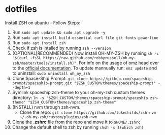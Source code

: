 # dotfiles

Install ZSH on ubuntu - Follow Steps:

1. Run `sudo apt update && sudo apt upgrade -y`
2. Run `sudo apt install build-essential curl file git fonts-powerline`
3. Run `sudo apt install zsh`
4. Check if zsh is intalled by running `zsh --version`
5. (OPTIONAL|RECOMMENDED) Now install OH-MY-ZSH by running `sh -c "$(curl -fsSL https://raw.github.com/robbyrussell/oh-my-zsh/master/tools/install.sh)"`. For info on the usage of omz head over to the [official documentation](https://github.com/ohmyzsh/ohmyzsh/wiki/Cheatsheet). To update mannually run: `omz update` and to uninstall: `sudo uninstall oh_my_zsh`
6. Clone Space-Ship Prompt: `git clone https://github.com/spaceship-prompt/spaceship-prompt.git "$ZSH_CUSTOM/themes/spaceship-prompt" --depth=1 `
7. Symlink spaceship.zsh-theme to your oh-my-zsh custom themes directory: `ln -s "$ZSH_CUSTOM/themes/spaceship-prompt/spaceship.zsh-theme" "$ZSH_CUSTOM/themes/spaceship.zsh-theme" `
8. (INSTALL) nvm through zsh-nvm.
   - Clone the repo: `git clone https://github.com/lukechilds/zsh-nvm ~/.oh-my-zsh/custom/plugins/zsh-nvm`
9. Clone the **.zshrc** file from the repo and move it to `$HOME/.zshrc`
10. Change the default shell to zsh by running `chsh -s $(which zsh)`

